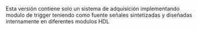 Esta versión contiene solo un sistema de adquisición implementando modulo de trigger teniendo como fuente señales sintetizadas y diseñadas internamente en diferentes modulos HDL
